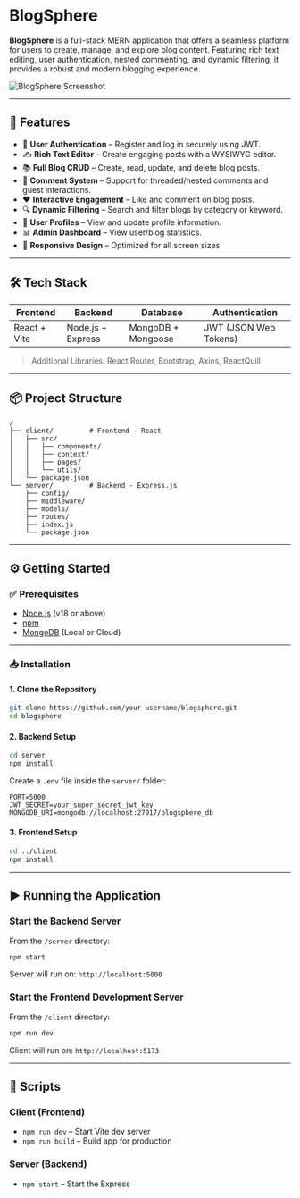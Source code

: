 # BlogSphere

**BlogSphere** is a full-stack MERN application that offers a seamless platform for users to create, manage, and explore blog content. Featuring rich text editing, user authentication, nested commenting, and dynamic filtering, it provides a robust and modern blogging experience.

![BlogSphere Screenshot](./image.png)

---

## 🚀 Features

* 🔐 **User Authentication** – Register and log in securely using JWT.
* ✍️ **Rich Text Editor** – Create engaging posts with a WYSIWYG editor.
* 📚 **Full Blog CRUD** – Create, read, update, and delete blog posts.
* 💬 **Comment System** – Support for threaded/nested comments and guest interactions.
* ❤️ **Interactive Engagement** – Like and comment on blog posts.
* 🔍 **Dynamic Filtering** – Search and filter blogs by category or keyword.
* 👤 **User Profiles** – View and update profile information.
* 📊 **Admin Dashboard** – View user/blog statistics.
* 📱 **Responsive Design** – Optimized for all screen sizes.

---

## 🛠️ Tech Stack

| Frontend     | Backend           | Database           | Authentication        |
| ------------ | ----------------- | ------------------ | --------------------- |
| React + Vite | Node.js + Express | MongoDB + Mongoose | JWT (JSON Web Tokens) |

> Additional Libraries: React Router, Bootstrap, Axios, ReactQuill

---

## 📦 Project Structure

```
/
├── client/         # Frontend - React
│   ├── src/
│   │   ├── components/
│   │   ├── context/
│   │   ├── pages/
│   │   └── utils/
│   └── package.json
└── server/         # Backend - Express.js
    ├── config/
    ├── middleware/
    ├── models/
    ├── routes/
    ├── index.js
    └── package.json
```

---

## ⚙️ Getting Started

### ✅ Prerequisites

* [Node.js](https://nodejs.org/) (v18 or above)
* [npm](https://www.npmjs.com/)
* [MongoDB](https://www.mongodb.com/try/download/community) (Local or Cloud)

---

### 📥 Installation

#### 1. Clone the Repository

```bash
git clone https://github.com/your-username/blogsphere.git
cd blogsphere
```

#### 2. Backend Setup

```bash
cd server
npm install
```

Create a `.env` file inside the `server/` folder:

```env
PORT=5000
JWT_SECRET=your_super_secret_jwt_key
MONGODB_URI=mongodb://localhost:27017/blogsphere_db
```

#### 3. Frontend Setup

```bash
cd ../client
npm install
```

---

## ▶️ Running the Application

### Start the Backend Server

From the `/server` directory:

```bash
npm start
```

Server will run on: `http://localhost:5000`

### Start the Frontend Development Server

From the `/client` directory:

```bash
npm run dev
```

Client will run on: `http://localhost:5173`

---

## 📜 Scripts

### Client (Frontend)

* `npm run dev` – Start Vite dev server
* `npm run build` – Build app for production

### Server (Backend)

* `npm start` – Start the Express 




